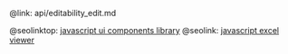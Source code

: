 @link: api/editability_edit.md

@seolinktop: [javascript ui components library](https://webix.com)
@seolink: [javascript excel viewer](https://webix.com/widget/excel_viewer/)
